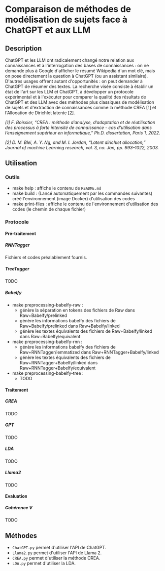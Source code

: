 # Comparaison de méthodes de modélisation de sujets face à ChatGPT et aux LLM
## Description
ChatGPT et les LLM ont radicalement changé notre relation aux connaissances et à l'interrogation des bases de connaissances : on ne demande plus à Google d'afficher le résumé Wikipedia d'un mot clé, mais on pose directement la question à ChatGPT (ou un assistant similaire). D'autres usages offrent autant d'opportunités : on peut demander à ChatGPT de résumer des textes. La recherche visée consiste à établir un état de l'art sur les LLM et ChatGPT, à développer un protocole expérimental et à l'exécuter pour comparer la qualité des résultats de ChatGPT et des LLM avec des méthodes plus classiques de modélisation de sujets et d'extraction de connaissances comme la méthode CREA [1] et l'Allocation de Dirichlet latente [2].

*[1]  F. Boissier, “CREA : méthode d’analyse, d’adaptation et de réutilisation des processus à forte intensité de connaissance - cas d’utilisation dans l’enseignement supérieur en informatique,” Ph.D. dissertation, Paris 1, 2022.*

*[2] D. M. Blei, A. Y. Ng, and M. I. Jordan, “Latent dirichlet allocation,” Journal of machine Learning research, vol. 3, no. Jan, pp. 993–1022, 2003.*

## Utilisation
### Outils
- make help : affiche le contenu de `README.md`
- make build : (Lancé automatiquement par les commandes suivantes) créé l'environnement (image Docker) d'utilisation des codes
- make print-files : affiche le contenu de l'environnement d'utilisation des codes (le chemin de chaque fichier)
### Protocole
#### Pré-traitement
##### RNNTagger
Fichiers et codes préalablement fournis.
##### TreeTagger
TODO
##### Babelfy
- make preprocessing-babelfy-raw :
    - génère la séparation en tokens des fichiers de Raw dans Raw+Babelfy/prelinked
    - génère les informations babelfy des fichiers de Raw+Babelfy/prelinked dans Raw+Babelfy/linked
    - génère les textes équivalents des fichiers de Raw+Babelfy/linked dans Raw+Babelfy/equivalent
- make preprocessing-babelfy-rnn :
    - génère les informations babelfy des fichiers de Raw+RNNTagger/lemmatized dans Raw+RNNTagger+Babelfy/linked
    - génère les textes équivalents des fichiers de Raw+RNNTagger+Babelfy/linked dans Raw+RNNTagger+Babelfy/equivalent
- make preprocessing-babelfy-tree :
    - TODO
#### Traitement
##### CREA
TODO
##### GPT
TODO
##### LDA
TODO
##### Llama2
TODO
#### Evaluation
##### Cohérence V
TODO

## Méthodes
- `ChatGPT.py` permet d'utiliser l'API de ChatGPT.
- `Llama2.py` permet d'utiliser l'API de Llama 2.
- `CREA.py` permet d'utiliser la méthode CREA.
- `LDA.py` permet d'utiliser la LDA.
